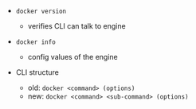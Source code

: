 * `docker version`
	* verifies CLI can talk to engine

* `docker info`
	* config values of the engine

* CLI structure
	* old: `docker <command> (options)`
	* new: `docker <command> <sub-command> (options)`